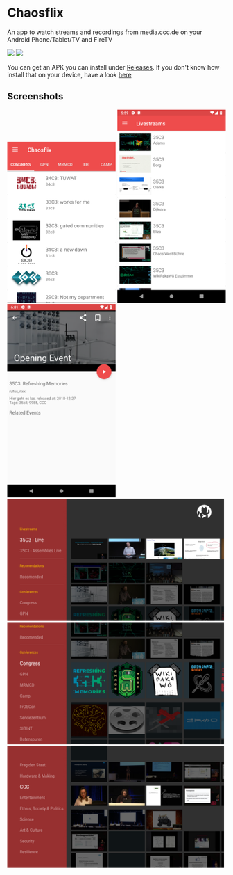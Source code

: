 # Chaosflix

An app to watch streams and recordings from media.ccc.de on your Android Phone/Tablet/TV and FireTV

[<img src="https://play.google.com/intl/en_us/badges/images/generic/en_badge_web_generic.png" width="200">][playstore]
[<img src="https://images-na.ssl-images-amazon.com/images/G/01/mobile-apps/devportal2/res/images/amazon-underground-app-us-black.png" width="200">][amazon]

You can get an APK you can install under [Releases](https://github.com/NiciDieNase/chaosflix/releases).
If you don't know how install that on your device, have a look [here](http://www.aftvnews.com/sideload/)

## Screenshots
<img src="screenshots/device-2017-12-27-163959_cut.png" width="250">
<img src="screenshots/Screenshot_1545929985.png" width="250"><img src="screenshots/Screenshot_1545930062.png" width="250">
<img src="screenshots/Screenshot_1545925549.png" width="500">
<img src="screenshots/Screenshot_1545925543.png" width="500">
<img src="screenshots/Screenshot_1545925197.png" width="500">


[playstore]: https://play.google.com/store/apps/details?id=de.nicidienase.chaosflix
[amazon]: http://www.amazon.com/gp/product/B06Y3GYYGB/ref=mas_pm_chaosflix
